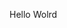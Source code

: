 Hello Wolrd



































































































































































































































































































































































































































































































































































































































































































































































































































































































































































































































































































































































































































































































































































































































































































































































































































































































